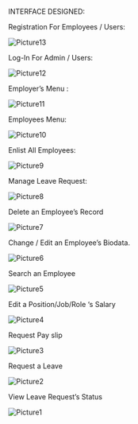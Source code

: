 INTERFACE DESIGNED:

Registration For Employees / Users: 
 
![Picture13](https://github.com/Rumaisa1054/Employee-Management-System-Netbeans/assets/105513477/df6e1e6a-329e-4e8a-ac6a-7b1e6584dda9)


Log-In For Admin / Users:
 
![Picture12](https://github.com/Rumaisa1054/Employee-Management-System-Netbeans/assets/105513477/86f04b72-c30b-4ae6-bcec-4ae58368000d)

Employer’s  Menu : 

![Picture11](https://github.com/Rumaisa1054/Employee-Management-System-Netbeans/assets/105513477/f3fcf591-ea1a-4552-923f-ec08aa322810)
 
Employees Menu:
 
![Picture10](https://github.com/Rumaisa1054/Employee-Management-System-Netbeans/assets/105513477/ab8cb8eb-fffe-4046-ac5a-cd528b8e302f)


Enlist All Employees:

![Picture9](https://github.com/Rumaisa1054/Employee-Management-System-Netbeans/assets/105513477/918fdf0a-985c-4bc3-a4c2-3d2caa960487)
 
Manage Leave Request:
 
![Picture8](https://github.com/Rumaisa1054/Employee-Management-System-Netbeans/assets/105513477/f4ec89bf-51a5-48c8-9d60-a1a499e5c99d)

Delete an Employee’s Record

![Picture7](https://github.com/Rumaisa1054/Employee-Management-System-Netbeans/assets/105513477/c763bbcc-e54a-473f-82c2-e9883be726b9)
 
Change / Edit an Employee’s Biodata.
 
![Picture6](https://github.com/Rumaisa1054/Employee-Management-System-Netbeans/assets/105513477/7c4c5bd1-f816-4009-8745-d9f33dfeed5f)

Search an Employee

![Picture5](https://github.com/Rumaisa1054/Employee-Management-System-Netbeans/assets/105513477/5becfbb1-4768-437e-b5c5-e6aa383a9107)
 
Edit a Position/Job/Role ‘s Salary
 
![Picture4](https://github.com/Rumaisa1054/Employee-Management-System-Netbeans/assets/105513477/4635def3-b3b3-479f-9af1-2a6d2144c431)

Request Pay slip

![Picture3](https://github.com/Rumaisa1054/Employee-Management-System-Netbeans/assets/105513477/acabfc3b-0b07-4dc5-8bbb-7bb634443d50)
 
Request a Leave
 
![Picture2](https://github.com/Rumaisa1054/Employee-Management-System-Netbeans/assets/105513477/c8f9e3b0-af48-4709-9d33-dfe309d1e6ec)


View Leave Request’s Status
 
![Picture1](https://github.com/Rumaisa1054/Employee-Management-System-Netbeans/assets/105513477/3470b355-4693-4394-9207-da2d53423127)
